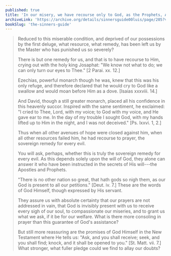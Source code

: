 ```yaml
---
published: true
title: 'In our misery, we have recourse only to God, as the Prophets, Apostles, and Jesus teach us'
archiveLink: 'https://archive.org/details/sinnersguide00luis/page/205?view=theater'
bookSlug: 'the-sinners-guide'
---
```


> Reduced to this miserable condition, and deprived of our possessions by the first deluge, what resource, what remedy, has been left us by the Master who has punished us so severely?
>
> There is but one remedy for us, and that is to have recourse to Him, crying out with the holy king Josaphat: "We know not what to do; we can only turn our eyes to Thee." [2 Parai. xx. 12.]
>
> Ezechias, powerful monarch though he was, knew that this was his only refuge, and therefore declared that he would cry to God like a swallow and would moan before Him as a dove. [Isaias xxxviii. 14.]
>
> And David, though a still greater monarch, placed all his confidence in this heavenly succor. Inspired with the same sentiment, he exclaimed: "I cried to Thee, Lord, with my voice; to God with my voice, and He gave ear to me. In the day of my trouble I sought God, with my hands lifted up to Him in the night, and I was not deceived." [Ps. lxxvi. 1, 2.]
>
> Thus when all other avenues of hope were closed against him, when all other resources failed him, he had recourse to prayer, the sovereign remedy for every evil.
>
> You will ask, perhaps, whether this is truly the sovereign remedy for every evil. As this depends solely upon the will of God, they alone can answer it who have been instructed in the secrets of His will---the Apostles and Prophets.
>
> "There is no other nation so great, that hath gods so nigh them, as our God is present to all our petitions." [Deut. iv. 7.] These are the words of God Himself, though expressed by His servant.
>
> They assure us with absolute certainty that our prayers are not addressed in vain, that God is invisibly present with us to receive every sigh of our soul, to compassionate our miseries, and to grant us what we ask, if it be for our welfare. What is there more consoling in prayer than this guarantee of God's assistance?
>
> But still more reassuring are the promises of God Himself in the New Testament where He tells us: "Ask, and you shall receive; seek, and you shall find; knock, and it shall be opened to you." [St. Matt. vii. 7.] What stronger, what fuller pledge could we find to allay our doubts?